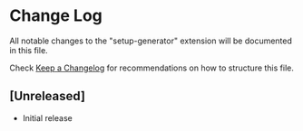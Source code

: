 # Change Log

All notable changes to the "setup-generator" extension will be documented in this file.

Check [Keep a Changelog](http://keepachangelog.com/) for recommendations on how to structure this file.

## [Unreleased]

- Initial release